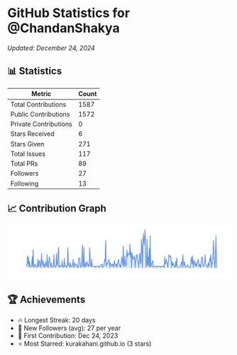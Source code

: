# GitHub Statistics for @ChandanShakya
*Updated: December 24, 2024*

## 📊 Statistics
| Metric | Count |
|--------|--------|
| Total Contributions | 1587 |
| Public Contributions | 1572 |
| Private Contributions | 0 |
| Stars Received | 6 |
| Stars Given | 271 |
| Total Issues | 117 |
| Total PRs | 89 |
| Followers | 27 |
| Following | 13 |

## 📈 Contribution Graph

![Contribution Graph](./contribution_graph.png)

## 🏆 Achievements

- 🔥 Longest Streak: 20 days
- 👥 New Followers (avg): 27 per year
- 📅 First Contribution: Dec 24, 2023
- ⭐ Most Starred: kurakahani.github.io (3 stars)

